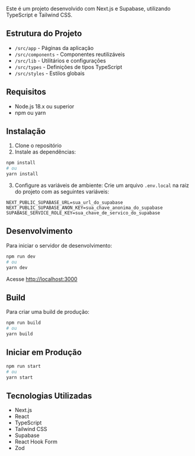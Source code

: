 

Este é um projeto desenvolvido com Next.js e Supabase, utilizando TypeScript e Tailwind CSS.

## Estrutura do Projeto

- `/src/app` - Páginas da aplicação
- `/src/components` - Componentes reutilizáveis
- `/src/lib` - Utilitários e configurações
- `/src/types` - Definições de tipos TypeScript
- `/src/styles` - Estilos globais

## Requisitos

- Node.js 18.x ou superior
- npm ou yarn

## Instalação

1. Clone o repositório
2. Instale as dependências:
```bash
npm install
# ou
yarn install
```

3. Configure as variáveis de ambiente:
Crie um arquivo `.env.local` na raiz do projeto com as seguintes variáveis:
```
NEXT_PUBLIC_SUPABASE_URL=sua_url_do_supabase
NEXT_PUBLIC_SUPABASE_ANON_KEY=sua_chave_anonima_do_supabase
SUPABASE_SERVICE_ROLE_KEY=sua_chave_de_servico_do_supabase
```

## Desenvolvimento

Para iniciar o servidor de desenvolvimento:

```bash
npm run dev
# ou
yarn dev
```

Acesse [http://localhost:3000](http://localhost:3000)

## Build

Para criar uma build de produção:

```bash
npm run build
# ou
yarn build
```

## Iniciar em Produção

```bash
npm run start
# ou
yarn start
```

## Tecnologias Utilizadas

- Next.js
- React
- TypeScript
- Tailwind CSS
- Supabase
- React Hook Form
- Zod 
